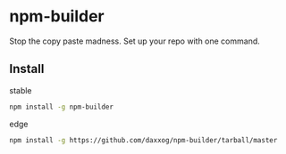 npm-builder
===========

Stop the copy paste madness. Set up your repo with one command.

Install
-------
stable
```bash
npm install -g npm-builder
```
edge
```bash
npm install -g https://github.com/daxxog/npm-builder/tarball/master
```
